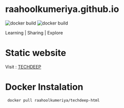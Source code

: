 # raahoolkumeriya.github.io

![docker build](https://img.shields.io/docker/automated/raahoolkumeriya/techdeep-html.svg?style=plastic)
![docker build](https://img.shields.io/docker/build/raahoolkumeriya/techdeep-html.svg?style=plastic)

Learning | Sharing | Explore

# Static website

Visit : [ TECHDEEP ](https://raahoolkumeriya.github.io/)

# Docker Instalation

``` docker pull raahoolkumeriya/techdeep-html```

